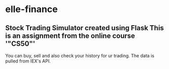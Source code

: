# elle-finance
Stock Trading Simulator created using Flask
This is an assignment from the online course '"CS50"'
---
You can buy, sell and also check your history for ur trading.
The data is pulled from IEX's API.
